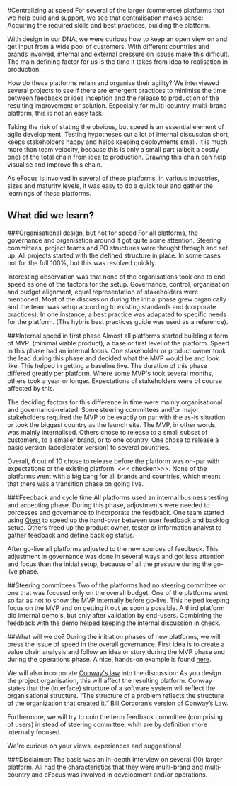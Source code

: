 #Centralizing at speed
For several of the larger (commerce) platforms that we help build and support, we see that centralisation makes sense: Acquiring the required skills and best practices, building the platform.

With design in our DNA, we were curious how to keep an open view on and get input from a wide pool of customers. With different countries and brands involved, internal and external pressure on issues make this difficult. The main defining factor for us is the time it takes from idea to realisation in production.

How do these platforms retain and organise their agility? We interviewed several projects to see if there are emergent practices to minimise the time between feedback or idea inception and the release to production of the resulting improvement or solution. Especially for multi-country, multi-brand platform, this is not an easy task.

Taking the risk of stating the obvious, but speed is an essential element of agile development. Testing hypotheses cut a lot of internal discussion short, keeps stakeholders happy and helps keeping deployments small. It is much more than team velocity, because this is only a small part (albeit a costly one) of the total chain from idea to production. Drawing this chain can help visualise and improve this chain.

As eFocus is involved in several of these platforms, in various industries, sizes and maturity levels, it was easy to do a quick tour and gather the learnings of these platforms.

## What did we learn?

###Organisational design, but not for speed
For all platforms, the governance and organisation around it got quite some attention. Steering committees, project teams and PO structures were thought through and set up. All projects started with the defined structure in place. In some cases not for the full 100%, but this was resolved quickly.

Interesting observation was that none of the organisations took end to end speed as one of the factors for the setup. Governance, control, organisation and budget alignment, equal representation of stakeholders were mentioned. Most of the discussion during the initial phase grew organically and the team was setup according to existing standards and (corporate practices). In one instance, a best practice was adapated to specific needs for the platform. (The hybris best practices guide was used as a reference).

###Internal speed in first phase
Almost all platforms started building a form of MVP. (minimal viable product), a base or first level of the platform. Speed in this phase had an internal focus. One stakeholder or product owner took the lead during this phase and decided what the MVP would be and look like. This helped in getting a baseline live. The duration of this phase differed greatly
per platform. Where some MVP's took several months, others took a year or longer. Expectations of stakeholders were of course affected by this.

The deciding factors for this difference in time were mainly organisational and governance-related. Some steering committees and/or major stakeholders required the MVP to be exactly on par with the as-is situation or took the biggest country as the launch site. The MVP, in other words, was mainly internalised. Others chose to release to a small subset of customers, to a smaller brand, or to one country. One chose to release a basic version (accelerator version) to several countries.

Overall, 6 out of 10 chose to release before the platform was on-par with expectations or the existing platform. <<< checken>>>. None of the platforms went with a big bang for all brands and countries, which meant that there was a transition phase on going live.

###Feedback and cycle time
All platforms used an internal business testing and accepting phase. During this phase, adjustments were needed to porcesses and governance to incorporate the feedback. One team started using [Qtest](https://www.qasymphony.com/testing-platform/qtest-test-case-management/) to speed up the hand-over between user feedback and backlog setup. Others freed up the product owner, tester or information analyst to gather feedback and define backlog status.

After go-live all platforms adjusted to the new sources of feedback. This adjustment in governance was done in several ways and got less attention and focus than the initial setup, because of all the pressure during the go-live phase.

##Steering committees
Two of the platforms had no steering committee or one that was focused only on the overall budget. One of the platforms went so far as not to show the MVP internally before go-live. This helped keeping focus on the MVP and on getting it out as soon a possible. A third platform did internal demo's, but only after validation by end-users. Combining the feedback with the demo helped keeping the internal discussion in check.

##What will we do?
During the initiation phases of new platforms, we will press the issue of speed in the overall governance. First idea is to create a value chain analysis and follow an idea or story during the MVP phase and during the operations phase. A nice, hands-on example is found [here](https://www.mindtools.com/pages/article/newTMC_10.htm).

We will also incorporate [Conway's law](https://en.wikipedia.org/wiki/Conway%27s_law) into the discussion: As you design the project organisation, this will affect the resulting platform. Conway  states that the (interface) structure of a software system will reflect the organisational structure. “The structure of a problem reflects the structure of the organization that created it.” Bill Corcoran’s version of Conway’s Law.

Furthermore, we will try to coin the term feedback committee (comprising of users) in stead of steering committee, whih are by definition more internally focused.

We're curious on your views, experiences and suggestions!

###Disclaimer:
The basis was an in-depth interview on several (10) larger platform. All had the characteristics that they were multi-brand and multi-country and eFocus was involved in development and/or operations.
